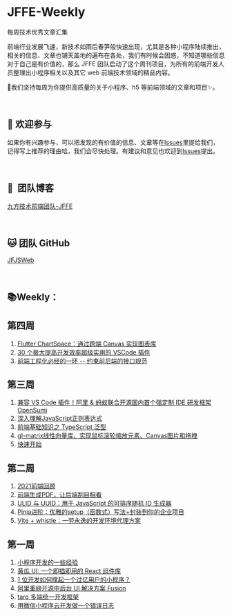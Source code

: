# JFFE-Weekly
每周技术优秀文章汇集

前端行业发展飞速，新技术如雨后春笋般快速出现，尤其是各种小程序陆续推出，相关的信息、文章也铺天盖地的遍布在各处，我们有时候会困惑，不知道哪些信息对于自己是有价值的，那么 JFFE 团队启动了这个周刊项目，为所有的前端开发人员整理出小程序相关以及其它 web 前端技术领域的精品内容。

:honeybee:我们坚持每周为你提供高质量的关于小程序、h5 等前端领域的文章和项目:sparkles:。

<br />

## :clap: 欢迎参与 ​

如果你有兴趣参与，可以把发现的有价值的信息、文章等在[Issues](https://github.com/jffrontend/JFFE-Weekly/issues)里提给我们，记得写上推荐的理由哈，我们会尽快处理。有建议和意见也欢迎到[Issues](https://github.com/jffrontend/JFFE-Weekly/issues)提出。

<br />

## :steam_locomotive: ​ 团队博客

[九方技术前端团队-JFFE](https://segmentfault.com/u/jfjsweb)

<br />

## :cat: 团队 GitHub

[JFJSWeb](https://github.com/jffrontend)

<br />

## :books: ​Weekly：

## 第四周

1. [Flutter ChartSpace：通过跨端 Canvas 实现图表库](https://juejin.cn/post/7072987006099259423)
2. [30 个极大提高开发效率超级实用的 VSCode 插件](https://juejin.cn/post/7072929507455270943)
3. [前端工程化必经的一环 -- 约束前后端的接口规范](https://juejin.cn/post/7071117503841173512)

## 第三周

1. [兼容 VS Code 插件！阿里 & 蚂蚁联合开源国内⾸个强定制 IDE 研发框架 OpenSumi](https://www.infoq.cn/article/8gJqG7iWYkxLSRiuafDI)
2. [深入理解JavaScript正则表达式](https://juejin.cn/post/7070408757594816542)
3. [前端基础知识之 TypeScript 泛型](https://juejin.cn/post/7070392938915692552)
4. [gl-matrix线性向量库、实现鼠标滚轮缩放元素、Canvas图片和拖拽](https://segmentfault.com/a/1190000041443525)
5. [快速开始](https://opensumi.com/zh/docs/integrate/quick-start/web)

## 第二周

1. [2021前端回顾](https://juejin.cn/post/7046752311900635173)
2. [前端生成PDF，让后端刮目相看](https://segmentfault.com/a/1190000041447795)
3. [ULID 与 UUID：用于 JavaScript 的可排序随机 ID 生成器](https://segmentfault.com/a/1190000041439197)
4. [Pinia进阶：优雅的setup（函数式）写法+封装到你的企业项目](https://cloud.tencent.com/developer/article/1945421)
5. [Vite + whistle：一劳永逸的开发环境代理方案](https://cloud.tencent.com/developer/article/1945422)


## 第一周

1. [小程序开发的一些经验](https://zhuanlan.zhihu.com/p/25126957)
2. [黄瓜 UI: 一个即插即用的 React 组件库](https://juejin.im/post/5c233564e51d455d382ebeaa)
3. [1 位开发如何撑起一个过亿用户的小程序？](https://juejin.im/post/5c248f0ff265da611c270815)
4. [阿里重磅开源中后台 UI 解决方案 Fusion](https://fusion.design/)
5. [taro 多端统一开发框架](https://github.com/NervJS/taro)
6. [用微信小程序云开发做一个错误日志](http://www.wxapp-union.com/article-4785-1.html)
